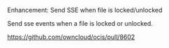 Enhancement: Send SSE when file is locked/unlocked

Send sse events when a file is locked or unlocked.

https://github.com/owncloud/ocis/pull/8602
